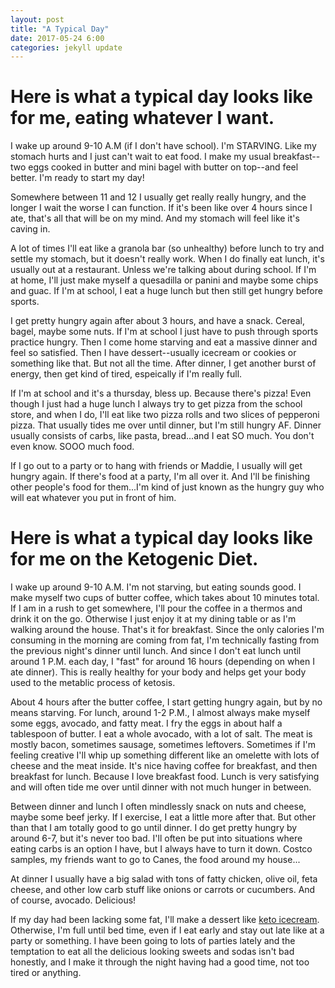 ```yaml
---
layout: post
title: "A Typical Day"
date: 2017-05-24 6:00
categories: jekyll update
---
```

Here is what a typical day looks like for me, eating whatever I want.
=====================================================================

I wake up around 9-10 A.M (if I don't have school). I'm STARVING. Like my stomach hurts and I just can't wait to eat food. I make my usual breakfast--two eggs cooked in butter and mini bagel with butter on top--and feel better. I'm ready to start my day!

Somewhere between 11 and 12 I usually get really really hungry, and the longer I wait the worse I can function. If it's been like over 4 hours since I ate, that's all that will be on my mind. And my stomach will feel like it's caving in.

A lot of times I'll eat like a granola bar (so unhealthy) before lunch to try and settle my stomach, but it doesn't really work. When I do finally eat lunch, it's usually out at a restaurant. Unless we're talking about during school. If I'm at home, I'll just make myself a quesadilla or panini and maybe some chips and guac. If I'm at school, I eat a huge lunch but then still get hungry before sports.

I get pretty hungry again after about 3 hours, and have a snack. Cereal, bagel, maybe some nuts. If I'm at school I just have to push through sports practice hungry. Then I come home starving and eat a massive dinner and feel so satisfied. Then I have dessert--usually icecream or cookies or something like that. But not all the time. After dinner, I get another burst of energy, then get kind of tired, espeically if I'm really full.

If I'm at school and it's a thursday, bless up. Because there's pizza! Even though I just had a huge lunch I always try to get pizza from the school store, and when I do, I'll eat like two pizza rolls and two slices of pepperoni pizza. That usually tides me over until dinner, but I'm still hungry AF. Dinner usually consists of carbs, like pasta, bread...and I eat SO much. You don't even know. SOOO much food.

If I go out to a party or to hang with friends or Maddie, I usually will get hungry again. If there's food at a party, I'm all over it. And I'll be finishing other people's food for them...I'm kind of just known as the hungry guy who will eat whatever you put in front of him.


Here is what a typical day looks like for me on the Ketogenic Diet.
===================================================================

I wake up around 9-10 A.M. I'm not starving, but eating sounds good. I make myself two cups of butter coffee, which takes about 10 minutes total. If I am in a rush to get somewhere, I'll pour the coffee in a thermos and drink it on the go. Otherwise I just enjoy it at my dining table or as I'm walking around the house. That's it for breakfast. Since the only calories I'm consuming in the morning are coming from fat, I'm technically fasting from the previous night's dinner until lunch. And since I don't eat lunch until around 1 P.M. each day, I "fast" for around 16 hours (depending on when I ate dinner). This is really healthy for your body and helps get your body used to the metablic process of ketosis.

About 4 hours after the butter coffee, I start getting hungry again, but by no means starving. For lunch, around 1-2 P.M., I almost always make myself some eggs, avocado, and fatty meat. I fry the eggs in about half a tablespoon of butter. I eat a whole avocado, with a lot of salt. The meat is mostly bacon, sometimes sausage, sometimes leftovers. Sometimes if I'm feeling creative I'll whip up something different like an omelette with lots of cheese and the meat inside. It's nice having coffee for breakfast, and then breakfast for lunch. Because I love breakfast food. Lunch is very satisfying and will often tide me over until dinner with not much hunger in between.

Between dinner and lunch I often mindlessly snack on nuts and cheese, maybe some beef jerky. If I exercise, I eat a little more after that. But other than that I am totally good to go until dinner. I do get pretty hungry by around 6-7, but it's never too bad. I'll often be put into situations where eating carbs is an option I have, but I always have to turn it down. Costco samples, my friends want to go to Canes, the food around my house...

At dinner I usually have a big salad with tons of fatty chicken, olive oil, feta cheese, and other low carb stuff like onions or carrots or cucumbers. And of course, avocado. Delicious!

If my day had been lacking some fat, I'll make a dessert like [keto icecream](https://wksheehan.github.io/ketogenicdiet/eating#icecream). Otherwise, I'm full until bed time, even if I eat early and stay out late like at a party or something. I have been going to lots of parties lately and the temptation to eat all the delicious looking sweets and sodas isn't bad honestly, and I make it through the night having had a good time, not too tired or anything.

